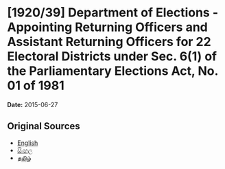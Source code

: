 # [1920/39] Department of Elections - Appointing Returning Officers and Assistant Returning Officers for 22 Electoral Districts under Sec. 6(1) of the Parliamentary Elections Act, No. 01 of 1981

**Date:** 2015-06-27

## Original Sources

- [English](https://documents.gov.lk/view/extra-gazettes/2015/6/1920-39_E.pdf)
- [සිංහල](https://documents.gov.lk/view/extra-gazettes/2015/6/1920-39_S.pdf)
- [தமிழ்](https://documents.gov.lk/view/extra-gazettes/2015/6/1920-39_T.pdf)
